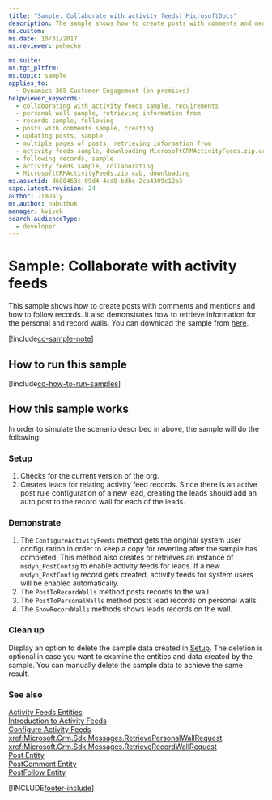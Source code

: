 ```yaml
---
title: "Sample: Collaborate with activity feeds| MicrosoftDocs"
description: The sample shows how to create posts with comments and mentions and how to follow Dynamics 365 Customer Engagement (on-premise) records. It also demonstrates how to retrieve information for the personal and record walls.
ms.custom: 
ms.date: 10/31/2017
ms.reviewer: pehecke

ms.suite: 
ms.tgt_pltfrm: 
ms.topic: sample
applies_to: 
  - Dynamics 365 Customer Engagement (on-premises)
helpviewer_keywords: 
  - collaborating with activity feeds sample, requirements
  - personal wall sample, retrieving information from
  - records sample, following
  - posts with comments sample, creating
  - updating posts, sample
  - multiple pages of posts, retrieving information from
  - activity feeds sample, downloading MicrosoftCRMActivityFeeds.zip.cab
  - following records, sample
  - activity feeds sample, collaborating
  - MicrosoftCRMActivityFeeds.zip.cab, downloading
ms.assetid: d680463c-09d4-4cd8-bdbe-2ca4309c12a3
caps.latest.revision: 24
author: JimDaly
ms.author: nabuthuk
manager: kvivek
search.audienceType: 
  - developer
---
```

# Sample: Collaborate with activity feeds

This sample shows how to create posts with comments and mentions and how to follow records. It also demonstrates how to retrieve information for the personal and record walls. You can download the sample from [here](https://github.com/microsoft/PowerApps-Samples/tree/master/cds/orgsvc/C%23/CollaborateWithActivityFeeds).  

[!include[cc-sample-note](includes/cc-sample-note.md)]
  
## How to run this sample

[!include[cc-how-to-run-samples](includes/cc-how-to-run-PA-samples.md)]

## How this sample works

In order to simulate the scenario described in above, the sample will do the following:

### Setup

1. Checks for the current version of the org.
1. Creates leads for relating activity feed records. Since there is an active post rule configuration of a new lead, creating the leads should add an auto post to the record wall for each of the leads.

### Demonstrate

1. The `ConfigureActivityFeeds` method gets the original system user configuration in order to keep a copy for reverting after the sample has completed. This method also creates or retrieves an instance of `msdyn_PostConfig` to enable activity feeds for leads. If a new `msdyn_PostConfig` record gets created, activity feeds for system users will be enabled automatically.
2. The `PostToRecordWalls` method posts records to the wall.
3. The `PostToPersonalWalls` method posts lead records on personal walls.
4. The `ShowRecordWalls` methods shows leads records on the wall.

### Clean up

Display an option to delete the sample data created in [Setup](#setup). The deletion is optional in case you want to examine the entities and data created by the sample. You can manually delete the sample data to achieve the same result.

  
### See also  
 [Activity Feeds Entities](activity-feeds-entities.md)   
 [Introduction to Activity Feeds](introduction-activity-feeds.md)   
 [Configure Activity Feeds](configure-activity-feeds.md)   
 <xref:Microsoft.Crm.Sdk.Messages.RetrievePersonalWallRequest>   
 <xref:Microsoft.Crm.Sdk.Messages.RetrieveRecordWallRequest>   
 [Post Entity](entities/post.md)   
 [PostComment Entity](entities/postcomment.md)   
 [PostFollow Entity](entities/postfollow.md)


[!INCLUDE[footer-include](../../../includes/footer-banner.md)]
